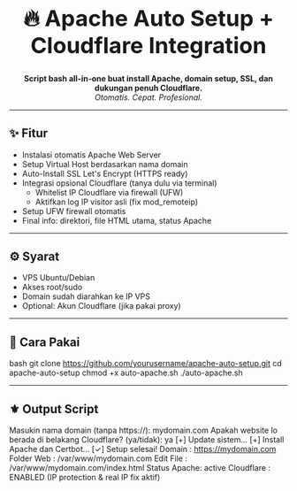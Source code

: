 <h1 align="center" style="font-size:40px;">🔥 Apache Auto Setup + Cloudflare Integration</h1>

<p align="center">
  <b>Script bash all-in-one buat install Apache, domain setup, SSL, dan dukungan penuh Cloudflare.</b><br>
  <i>Otomatis. Cepat. Profesional.</i>
</p>

---

## ✨ Fitur

- Instalasi otomatis Apache Web Server
- Setup Virtual Host berdasarkan nama domain
- Auto-Install SSL Let's Encrypt (HTTPS ready)
- Integrasi opsional Cloudflare (tanya dulu via terminal)
  - Whitelist IP Cloudflare via firewall (UFW)
  - Aktifkan log IP visitor asli (fix mod_remoteip)
- Setup UFW firewall otomatis
- Final info: direktori, file HTML utama, status Apache

---

## ⚙️ Syarat

- VPS Ubuntu/Debian
- Akses root/sudo
- Domain sudah diarahkan ke IP VPS
- Optional: Akun Cloudflare (jika pakai proxy)

---

## 🚀 Cara Pakai

bash
git clone https://github.com/yourusername/apache-auto-setup.git
cd apache-auto-setup
chmod +x auto-apache.sh
./auto-apache.sh

---

## ⚜️ Output Script
Masukin nama domain (tanpa https://):
mydomain.com
Apakah website lo berada di belakang Cloudflare? (ya/tidak):
ya
[+] Update sistem...
[+] Install Apache dan Certbot...
[✓] Setup selesai!
Domain       : https://mydomain.com
Folder Web   : /var/www/mydomain.com
Edit File    : /var/www/mydomain.com/index.html
Status Apache: active
Cloudflare   : ENABLED (IP protection & real IP fix aktif)
